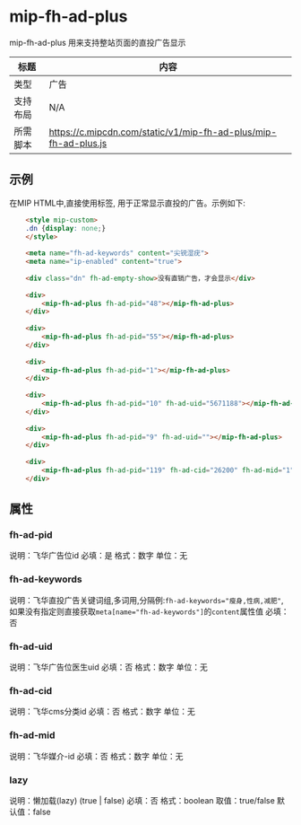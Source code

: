 # mip-fh-ad-plus 

mip-fh-ad-plus 用来支持整站页面的直投广告显示

标题|内容
----|----
类型|广告
支持布局|N/A
所需脚本|https://c.mipcdn.com/static/v1/mip-fh-ad-plus/mip-fh-ad-plus.js

## 示例

在MIP HTML中,直接使用标签, 用于正常显示直投的广告。示例如下:

```html
    <style mip-custom>
    .dn {display: none;}
    </style>
    
    <meta name="fh-ad-keywords" content="尖锐湿疣">
    <meta name="ip-enabled" content="true">
    
    <div class="dn" fh-ad-empty-show>没有直销广告，才会显示</div>
    
    <div>
        <mip-fh-ad-plus fh-ad-pid="48"></mip-fh-ad-plus>
    </div>
    
    <div>
        <mip-fh-ad-plus fh-ad-pid="55"></mip-fh-ad-plus>
    </div>
    
    <div>
        <mip-fh-ad-plus fh-ad-pid="1"></mip-fh-ad-plus>
    </div>
    
    <div>
        <mip-fh-ad-plus fh-ad-pid="10" fh-ad-uid="5671188"></mip-fh-ad-plus>
    </div>
    
    <div>
        <mip-fh-ad-plus fh-ad-pid="9" fh-ad-uid=""></mip-fh-ad-plus>
    </div>
    
    <div>
        <mip-fh-ad-plus fh-ad-pid="119" fh-ad-cid="26200" fh-ad-mid="1"></mip-fh-ad-plus>
    </div>
```


## 属性

### fh-ad-pid

说明：飞华广告位id
必填：是
格式：数字
单位：无

### fh-ad-keywords

说明：飞华直投广告关键词组,多词用,分隔例:`fh-ad-keywords="瘦身,性病,减肥"`, 如果没有指定则直接获取`meta[name="fh-ad-keywords"]`的`content`属性值
必填：否

### fh-ad-uid

说明：飞华广告位医生uid
必填：否
格式：数字
单位：无

### fh-ad-cid

说明：飞华cms分类id
必填：否
格式：数字
单位：无

### fh-ad-mid

说明：飞华媒介-id
必填：否
格式：数字
单位：无

### lazy

说明：懒加载(lazy) (true | false)
必填：否
格式：boolean
取值：true/false
默认值：false

